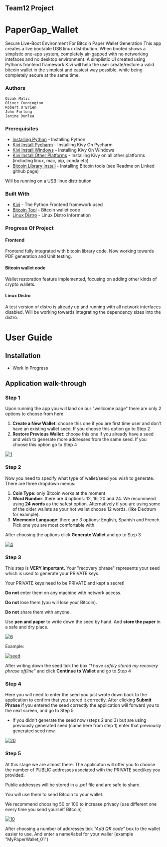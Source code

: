 ## Team12 Project
# PaperGap_Wallet

Secure Live-Boot Environment For Bitcoin Paper Wallet Generation
This app creates a live bootable USB linux distribution. When booted shows a simplstic one-app system, completely air-gapped with no networking intefaces
and no desktop environment. A simplistic UI created using Pythons frontend framework Kivi will help the user create/restore a valid bitcoin wallet in the 
simplest and easiest way possible, while being completely secure at the same time.

### Authors
```
Ozzak Matic
Oliver Cunnington
Robert O'Brien
John Furlong
Janine Dunlea
```

### Prerequisites

* [Installing Python](https://www.python.org/downloads/) - Installing Python
* [Kivi Install Pycharm](https://www.youtube.com/watch?v=RYF73CKGV6c&list=PLhTjy8cBISEpobkPwLm71p5YNBzPH9m9V) - Installing Kivy On Pycharm
* [Kivi Install Windows](https://kivy.org/doc/stable/installation/installation-windows.html) - Installing Kivy On Windows
* [Kivi Install Other Platforms](https://kivy.org/doc/stable/gettingstarted/installation.html) - Installing Kivy on all other platforms (including linux, mac, pip, conda etc)
* [Bitcoin Library Install](https://github.com/primal100/pybitcointools) - Installing Bitcoin tools (see Readme on Linked github page)



Will be running on a USB linux distribution


### Built With

* [Kivi](https://kivy.org/#home) - The  Python Frontend framework used
* [Bitcoin Tool](https://github.com/primal100/pybitcointools) - Bitcoin wallet code
* [Linux Distro](http://linuxfromscratch.org/lfs/view/stable/index.html) - Linux Distro Information

### Progress Of Project
#### Frontend
Frontend fully integrated with bitcoin library code. Now working towards PDF generation and Unit testing.

#### Bitcoin wallet code
Wallet restoration feature implemented, focusing on adding other kinds of crypto wallets.

#### Linux Distro
A test version of distro is already up and running with all network interfaces disabled. Will be working towards integrating the dependency sizes into the distro.





# User Guide

## Installation
-	Work In Progress


## Application walk-through

### Step 1
Upon running the app you will land on our "wellcome page" there are only 2 options to choose from here
1. **Create a New Wallet**: choose this one if you are first time user and don't have an existing wallet seed. If you choose this option go to Step 2
2. **Restore Previous Wallet**: choose this one if you already have a seed and wish to generate more addresses from the same seed. If you choose this option go to Step 4

<a href="https://ibb.co/XbZ2HLS"><img src="https://i.ibb.co/6mRnQwg/1.png" alt="1" border="0"></a>

### Step 2
Now you need to specify what type of wallet/seed you wish to generate.
There are three dropdown menus: 
1. **Coin Type**: only Bitcoin works at the moment
2. **Word Number**: there are 4 options: 12, 16, 20 and 24. We recommend using **24 words** as the safest option. Alternatively if you are using some of the older wallets as your hot wallet choose 12 words. (like Electrum for example).
3. **Mnemonic Language**: there are 3 options: English, Spanish and French. Pick one you are most comfortable with.

After choosing the options click **Generate Wallet** and go to Step 3

<a href="https://ibb.co/r3Rtwgq"><img src="https://i.ibb.co/gdL7RGQ/4.png" alt="4" border="0"></a>


### Step 3

This step is **VERY important.** Your "recovery phrase" represents your seed which is used to generate your PRIVATE keys.

Your PRIVATE keys need to be PRIVATE and kept a secret!

**Do not** enter them on any machine with network access.

**Do not** lose them (you will lose your Bitcoin).

**Do not** share them with anyone.

Use **pen and paper** to write down the seed by hand. And **store the paper** in a safe and dry place.


<a href="https://ibb.co/dGHzqB0"><img src="https://i.ibb.co/BqYSxLV/6.png" alt="6" border="0"></a>

Example:

<a href="https://ibb.co/Hqrkdw8"><img src="https://i.ibb.co/yq8bSvj/seed.jpg" alt="seed" border="0"></a>

After writing down the seed tick the box *"I have safely stored my recovery phrase offline"* and click **Continue to Wallet** and go to Step 4

### Step 4

Here you will need to enter the seed you just wrote down back to the application to confirm that you stored it correctly.
After clicking **Submit Phrase** if you entered the seed correctly the application will forward you to the next screen, and go to Step 5

- If you didn't generate the seed now (steps 2 and 3) but are using previously generated seed (came here from step 1) enter that previously generated seed now.


<a href="https://ibb.co/mtGzymZ"><img src="https://i.ibb.co/XpbJ590/20.png" alt="20" border="0"></a>


### Step 5

At this stage we are almost there. The applicaton will offer you to choose the number of PUBLIC addresses asociated with the PRIVATE seed/key you provided.

Public addresses will be stored in a .pdf file and are safe to share.

You will use them to send Bitcoin to your wallet.

We recommend choosing 50 or 100 to increase privacy (use different one every time you send yourself Bitcoin)

<a href="https://ibb.co/nkn56Pc"><img src="https://i.ibb.co/RHBVYj0/10.png" alt="10" border="0"></a>

After choosing a number of addresses tick *"Add QR code"* box to the wallet easier to use. And enter a name/label for your waller (example "MyPaperWallet_01")







